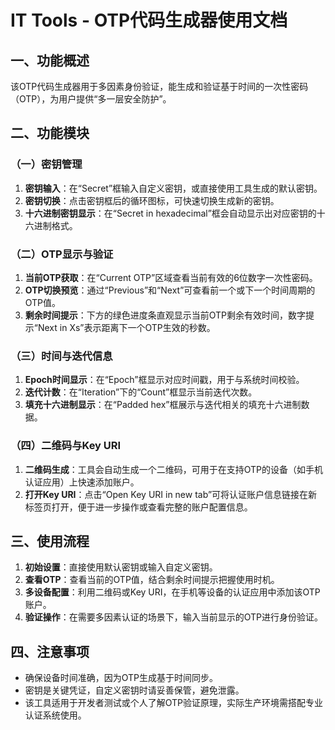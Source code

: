 # IT Tools - OTP代码生成器使用文档

## 一、功能概述
该OTP代码生成器用于多因素身份验证，能生成和验证基于时间的一次性密码（OTP），为用户提供“多一层安全防护”。

## 二、功能模块
### （一）密钥管理
1. **密钥输入**：在“Secret”框输入自定义密钥，或直接使用工具生成的默认密钥。
2. **密钥切换**：点击密钥框后的循环图标，可快速切换生成新的密钥。
3. **十六进制密钥显示**：在“Secret in hexadecimal”框会自动显示出对应密钥的十六进制格式。

### （二）OTP显示与验证
1. **当前OTP获取**：在“Current OTP”区域查看当前有效的6位数字一次性密码。
2. **OTP切换预览**：通过“Previous”和“Next”可查看前一个或下一个时间周期的OTP值。
3. **剩余时间提示**：下方的绿色进度条直观显示当前OTP剩余有效时间，数字提示“Next in Xs”表示距离下一个OTP生效的秒数。

### （三）时间与迭代信息
1. **Epoch时间显示**：在“Epoch”框显示对应时间戳，用于与系统时间校验。
2. **迭代计数**：在“Iteration”下的“Count”框显示当前迭代次数。
3. **填充十六进制显示**：在“Padded hex”框展示与迭代相关的填充十六进制数据。

### （四）二维码与Key URI
1. **二维码生成**：工具会自动生成一个二维码，可用于在支持OTP的设备（如手机认证应用）上快速添加账户。
2. **打开Key URI**：点击“Open Key URI in new tab”可将认证账户信息链接在新标签页打开，便于进一步操作或查看完整的账户配置信息。

## 三、使用流程
1. **初始设置**：直接使用默认密钥或输入自定义密钥。
2. **查看OTP**：查看当前的OTP值，结合剩余时间提示把握使用时机。
3. **多设备配置**：利用二维码或Key URI，在手机等设备的认证应用中添加该OTP账户。
4. **验证操作**：在需要多因素认证的场景下，输入当前显示的OTP进行身份验证。

## 四、注意事项
- 确保设备时间准确，因为OTP生成基于时间同步。
- 密钥是关键凭证，自定义密钥时请妥善保管，避免泄露。
- 该工具适用于开发者测试或个人了解OTP验证原理，实际生产环境需搭配专业认证系统使用。